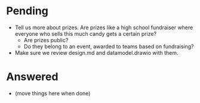 # Pending
- Tell us more about prizes.  Are prizes like a high school fundraiser where everyone who sells this much candy gets a certain prize?  
  - Are prizes public?
  - Do they belong to an event, awarded to teams based on fundraising?
- Make sure we review design.md and datamodel.drawio with them.

# Answered
- (move things here when done)